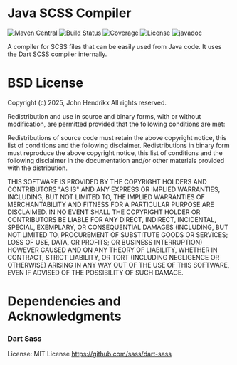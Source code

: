 # Java SCSS Compiler

[![Maven Central](https://maven-badges.herokuapp.com/maven-central/org.int4.scss/scss-compiler/badge.svg)](https://maven-badges.herokuapp.com/maven-central/org.int4.scss/scss-compiler)
[![Build Status](https://github.com/int4-org/SCSS/actions/workflows/maven.yml/badge.svg?branch=master)](https://github.com/int4-org/SCSS/actions)
[![Coverage](https://codecov.io/gh/int4-org/SCSS/branch/master/graph/badge.svg?token=QCNNRFYF98)](https://codecov.io/gh/int4-org/SCSS)
[![License](https://img.shields.io/badge/License-BSD_2--Clause-orange.svg)](https://opensource.org/licenses/BSD-2-Clause)
[![javadoc](https://javadoc.io/badge2/org.int4.scss/parent/javadoc.svg)](https://javadoc.io/doc/org.int4.scss/parent)

A compiler for SCSS files that can be easily used from Java code. It uses the
Dart SCSS compiler internally.

# BSD License

Copyright (c) 2025, John Hendrikx
All rights reserved.

Redistribution and use in source and binary forms, with or without modification, are permitted provided that the following conditions are met:

Redistributions of source code must retain the above copyright notice, this list of conditions and the following disclaimer.
Redistributions in binary form must reproduce the above copyright notice, this list of conditions and the following disclaimer in the documentation and/or other materials provided with the distribution.

THIS SOFTWARE IS PROVIDED BY THE COPYRIGHT HOLDERS AND CONTRIBUTORS "AS IS" AND ANY EXPRESS OR IMPLIED WARRANTIES, INCLUDING, BUT NOT LIMITED TO, THE IMPLIED WARRANTIES OF MERCHANTABILITY AND FITNESS FOR A PARTICULAR PURPOSE ARE DISCLAIMED. IN NO EVENT SHALL THE COPYRIGHT HOLDER OR CONTRIBUTORS BE LIABLE FOR ANY DIRECT, INDIRECT, INCIDENTAL, SPECIAL, EXEMPLARY, OR CONSEQUENTIAL DAMAGES (INCLUDING, BUT NOT LIMITED TO, PROCUREMENT OF SUBSTITUTE GOODS OR SERVICES; LOSS OF USE, DATA, OR PROFITS; OR BUSINESS INTERRUPTION) HOWEVER CAUSED AND ON ANY THEORY OF LIABILITY, WHETHER IN CONTRACT, STRICT LIABILITY, OR TORT (INCLUDING NEGLIGENCE OR OTHERWISE) ARISING IN ANY WAY OUT OF THE USE OF THIS SOFTWARE, EVEN IF ADVISED OF THE POSSIBILITY OF SUCH DAMAGE.

# Dependencies and Acknowledgments

### Dart Sass

License: MIT License
https://github.com/sass/dart-sass
